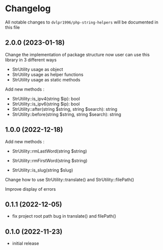 # Changelog

All notable changes to `dvlpr1996/php-string-helpers` will be documented in this file

## 2.0.0 (2023-01-18)

Change the implementation of package structure now user can use this library in 3 different ways

- StrUtility usage as object
- StrUtility usage as helper functions
- StrUtility usage as static methods

Add new methods : 

- StrUtility::is_ipv4(string $ip): bool
- StrUtility::is_ipv6(string $ip): bool
- StrUtility::after(string $string, string $search): string
- StrUtility::before(string $string, string $search): string

## 1.0.0 (2022-12-18)

Add new methods : 

- StrUtility::rmLastWord(string $string)

- StrUtility::rmFirstWord(string $string)

- StrUtility::is_slug(string $slug)

Change how to use StrUtility::translate() and StrUtility::filePath()

Improve display of errors

## 0.1.1 (2022-12-05)

- fix project root path bug in translate() and filePath()

## 0.1.0 (2022-11-23)

- initial release
